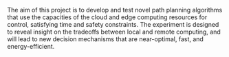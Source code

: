 The aim of this project is to develop and test novel path planning algorithms that use the capacities of the cloud and edge computing resources for control, satisfying time and safety constraints. The experiment is designed to reveal insight on the tradeoffs between local and remote computing, and will lead to new decision mechanisms that are near-optimal, fast, and energy-efficient.
